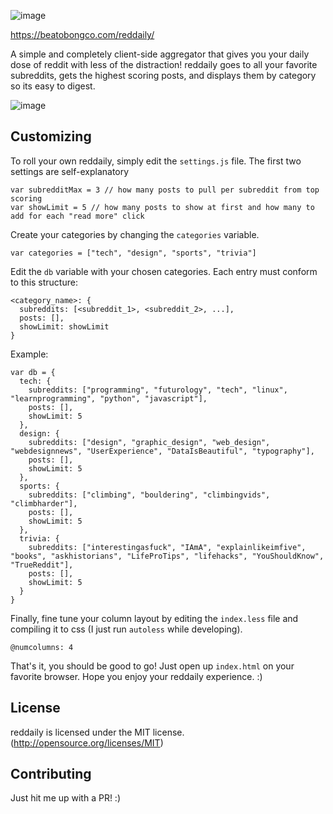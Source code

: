 ![image](https://cloud.githubusercontent.com/assets/3739702/19669856/422113ee-9a95-11e6-92fe-699bed9079a7.png)

https://beatobongco.com/reddaily/

A simple and completely client-side aggregator that gives you your daily dose of reddit with less of the distraction! reddaily goes to all your favorite subreddits, gets the highest scoring posts, and displays them by category so its easy to digest.

![image](https://cloud.githubusercontent.com/assets/3739702/19669928/d4e2acc4-9a95-11e6-83a4-c82f53883935.png)

## Customizing

To roll your own reddaily, simply edit the `settings.js` file. The first two settings are self-explanatory

```
var subredditMax = 3 // how many posts to pull per subreddit from top scoring
var showLimit = 5 // how many posts to show at first and how many to add for each "read more" click
```

Create your categories by changing the `categories` variable.

```
var categories = ["tech", "design", "sports", "trivia"]
````

Edit the `db` variable with your chosen categories. Each entry must conform to this structure:

```
<category_name>: {
  subreddits: [<subreddit_1>, <subreddit_2>, ...],
  posts: [],
  showLimit: showLimit
}

```

Example:

```
var db = {
  tech: {
    subreddits: ["programming", "futurology", "tech", "linux", "learnprogramming", "python", "javascript"],
    posts: [],
    showLimit: 5
  },
  design: {
    subreddits: ["design", "graphic_design", "web_design", "webdesignnews", "UserExperience", "DataIsBeautiful", "typography"],
    posts: [],
    showLimit: 5
  },
  sports: {
    subreddits: ["climbing", "bouldering", "climbingvids", "climbharder"],
    posts: [],
    showLimit: 5
  },
  trivia: {
    subreddits: ["interestingasfuck", "IAmA", "explainlikeimfive", "books", "askhistorians", "LifeProTips", "lifehacks", "YouShouldKnow", "TrueReddit"],
    posts: [],
    showLimit: 5
  }
}
```

Finally, fine tune your column layout by editing the `index.less` file and compiling it to css (I just run `autoless` while developing).

```
@numcolumns: 4
```

That's it, you should be good to go! Just open up `index.html` on your favorite browser. Hope you enjoy your reddaily experience. :)

## License

reddaily is licensed under the MIT license. (http://opensource.org/licenses/MIT)

## Contributing

Just hit me up with a PR! :)
